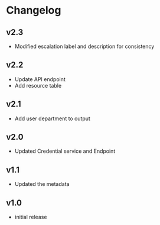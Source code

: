 # Changelog

## v2.3

- Modified escalation label and description for consistency

## v2.2

- Update API endpoint
- Add resource table

## v2.1

- Add user department to output

## v2.0

- Updated Credential service and Endpoint

## v1.1

- Updated the metadata

## v1.0

- initial release
